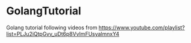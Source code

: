# GolangTutorial
Golang tutorial following videos from https://www.youtube.com/playlist?list=PLJu2iQtpGvv_uDt6p8VvImFUsyalmnxY4
